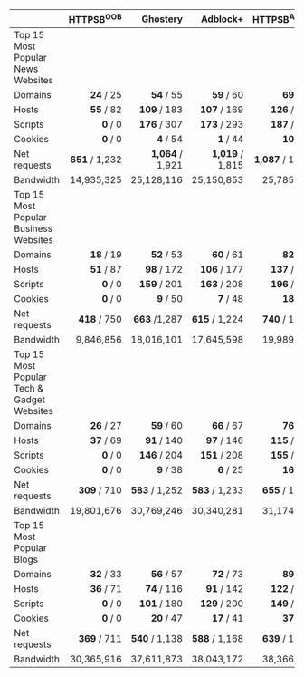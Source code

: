 |               | HTTPSB<sup>OOB</sup> | Ghostery          | Adblock+          | HTTPSB<sup>AA/BX</sup> | Disconnect        | No blocker        |
| ------------- | -----------------:| -----------------:| -----------------:| -----------------:| -----------------:| -----------------:|
| Top 15 Most Popular News Websites |||||||
| Domains       |       **24** / 25 |       **54** / 55 |       **59** / 60 |       **69** / 70 |       **91** / 92 |     **476** / 477 |
| Hosts         |       **55** / 82 |     **109** / 183 |     **107** / 169 |     **126** / 200 |     **157** / 240 |     **693** / 785 |
| Scripts       |         **0** / 0 |     **176** / 307 |     **173** / 293 |     **187** / 327 |     **235** / 391 |     **534** / 698 |
| Cookies       |         **0** / 0 |        **4** / 54 |        **1** / 44 |       **10** / 73 |       **12** / 86 |     **299** / 389 |
| Net requests  |   **651** / 1,232 | **1,064** / 1,921 | **1,019** / 1,815 | **1,087** / 1,934 | **1,103** / 2,091 | **2,300** / 3,236 |
| Bandwidth     |        14,935,325 |        25,128,116 |        25,150,853 |        25,785,433 |        26,007,184 |        28,855,067 |
| Top 15 Most Popular Business Websites |||||||
| Domains       |       **18** / 19 |       **52** / 53 |       **60** / 61 |       **82** / 83 |     **105** / 106 |     **430** / 431 |
| Hosts         |       **51** / 87 |      **98** / 172 |     **106** / 177 |     **137** / 215 |     **171** / 260 |     **643** / 743 |
| Scripts       |         **0** / 0 |     **159** / 201 |     **163** / 208 |     **196** / 259 |     **226** / 296 |     **495** / 575 |
| Cookies       |         **0** / 0 |        **9** / 50 |        **7** / 48 |       **18** / 78 |       **17** / 87 |     **224** / 313 |
| Net requests  |     **418** / 750 |    **663** /1,287 |   **615** / 1,224 |   **740** / 1,390 |   **804** / 1,510 | **1,757** / 2,505 |
| Bandwidth     |         9,846,856 |        18,016,101 |        17,645,598 |        19,989,297 |        18,944,959 |        23,437,021 |
| Top 15 Most Popular Tech & Gadget Websites |||||||
| Domains       |       **26** / 27 |       **59** / 60 |       **66** / 67 |       **76** / 77 |       **85** / 86 |     **398** / 399 |
| Hosts         |       **37** / 69 |      **91** / 140 |      **97** / 146 |     **115** / 173 |     **145** / 203 |     **580** / 646 |
| Scripts       |         **0** / 0 |     **146** / 204 |     **151** / 208 |     **155** / 240 |     **194** / 262 |     **489** / 578 |
| Cookies       |         **0** / 0 |        **9** / 38 |        **6** / 25 |       **16** / 60 |       **17** / 58 |     **233** / 304 |
| Net requests  |     **309** / 710 |   **583** / 1,252 |   **583** / 1,233 |   **655** / 1,390 |   **671** / 1,370 | **1,737** / 2,494 |
| Bandwidth     |        19,801,676 |        30,769,246 |        30,340,281 |        31,174,355 |        30,895,419 |        33,826,528 |
| Top 15 Most Popular Blogs |||||||
| Domains       |       **32** / 33 |       **56** / 57 |       **72** / 73 |       **89** / 90 |       **89** / 90 |     **381** / 382 |
| Hosts         |       **36** / 71 |      **74** / 116 |      **91** / 142 |     **122** / 177 |     **144** / 188 |     **578** / 635 |
| Scripts       |         **0** / 0 |     **101** / 180 |     **129** / 200 |     **149** / 240 |     **163** / 231 |     **476** / 572 |
| Cookies       |         **0** / 0 |       **20** / 47 |       **17** / 41 |       **37** / 74 |       **32** / 58 |     **224** / 275 |
| Net requests  |     **369** / 711 |   **540** / 1,138 |   **588** / 1,168 |   **639** / 1,282 |   **647** / 1,234 | **1,573** / 2,236 |
| Bandwidth     |        30,365,916 |        37,611,873 |        38,043,172 |        38,366,098 |        37,856,378 |        42,021,162 |